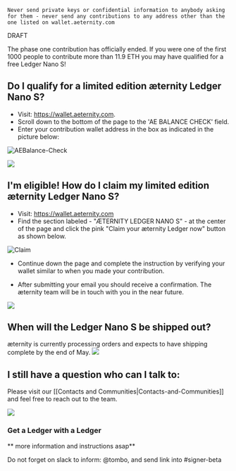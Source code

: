     Never send private keys or confidential information to anybody asking for them - never send any contributions to any address other than the one listed on wallet.aeternity.com

DRAFT

The phase one contribution has officially ended. If you were one of the
first 1000 people to contribute more than 11.9 ETH you may have
qualified for a free Ledger Nano S!

## Do I qualify for a limited edition æternity Ledger Nano S?

* Visit: https://wallet.aeternity.com.
* Scroll down to the bottom of the page to the 'AE BALANCE CHECK' field.
* Enter your contribution wallet address in the box as indicated in the picture below:

![AEBalance-Check](http://i.imgur.com/IjFPOFY.png)

[![](https://cdn-images-1.medium.com/max/800/1*Fh8Te8hkihkvLufP05tKPQ.png)](#)

## I'm eligible! How do I claim my limited edition æternity Ledger Nano S?

* Visit: https://wallet.aeternity.com
* Find the section labeled - "ÆTERNITY LEDGER NANO S" - at the center of the
  page and click the pink "Claim your æternity Ledger now" button as shown below.

![Claim](http://i.imgur.com/WhfLzF2.jpg)

* Continue down the page and complete the instruction by verifying your
  wallet similar to when you made your contribution.

* After submitting your email you should receive a confirmation. The
  æternity team will be in touch with you in the near future.

[![](https://cdn-images-1.medium.com/max/800/1*Fh8Te8hkihkvLufP05tKPQ.png)](#)
## When will the Ledger Nano S be shipped out?

æternity is currently processing orders and expects to have shipping complete by the end of May.
[![](https://cdn-images-1.medium.com/max/800/1*Fh8Te8hkihkvLufP05tKPQ.png)](#)

## I still have a question who can I talk to:

Please visit our
[[Contacts and Communities|Contacts-and-Communities]] and feel free to reach out to the team.

[![](https://cdn-images-1.medium.com/max/800/1*Fh8Te8hkihkvLufP05tKPQ.png)](#)

### Get a Ledger with a Ledger

** more information and instructions asap**

Do not forget on slack to inform: @tombo, and send link into #signer-beta